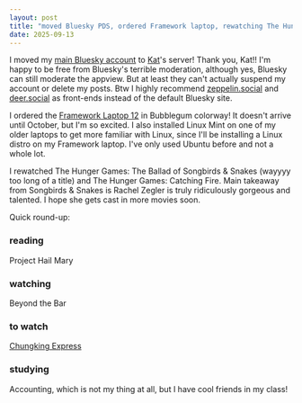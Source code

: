```yaml
---
layout: post
title: "moved Bluesky PDS, ordered Framework laptop, rewatching The Hunger Games"
date: 2025-09-13
---
```


I moved my [main Bluesky account](https://bsky.app/profile/heejinsoulyves.com) to [Kat](https://bsky.app/profile/katproto.girlonthemoon.xyz)'s server! Thank you, Kat!! I'm happy to be free from Bluesky's terrible moderation, although yes, Bluesky can still moderate the appview. But at least they can't actually suspend my account or delete my posts. Btw I highly recommend [zeppelin.social](https://zeppelin.social/) and [deer.social](https://deer.social/) as front-ends instead of the default Bluesky site.  

I ordered the [Framework Laptop 12](https://bsky.app/profile/heejinsoulyves.bsky.social/post/3lyhfei77rs24) in Bubblegum colorway! It doesn't arrive until October, but I'm so excited. I also installed Linux Mint on one of my older laptops to get more familiar with Linux, since I'll be installing a Linux distro on my Framework laptop. I've only used Ubuntu before and not a whole lot.  

I rewatched The Hunger Games: The Ballad of Songbirds & Snakes (wayyyy too long of a title) and The Hunger Games: Catching Fire. Main takeaway from Songbirds & Snakes is Rachel Zegler is truly ridiculously gorgeous and talented. I hope she gets cast in more movies soon.  

Quick round-up:  

### reading  
Project Hail Mary  

### watching  
Beyond the Bar

### to watch  
[Chungking Express](https://bsky.app/profile/heejinsoulyves.bsky.social/post/3lyjwo5fxuk2r)  

### studying  
Accounting, which is not my thing at all, but I have cool friends in my class!  
